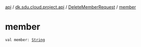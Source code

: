 [api](../../index.md) / [dk.sdu.cloud.project.api](../index.md) / [DeleteMemberRequest](index.md) / [member](./member.md)

# member

`val member: `[`String`](https://kotlinlang.org/api/latest/jvm/stdlib/kotlin/-string/index.html)